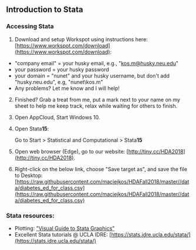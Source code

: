 ## Introduction to Stata


### Accessing Stata

1. Download and setup Workspot using instructions here: 
[https://www.workspot.com/download](https://www.workspot.com/download):
  * "company email" = your husky email, e.g., "kos.m@husky.neu.edu" 
  * your password = your husky password
  * your domain = "nunet\" and your husky username, but don't add "husky.neu.edu", e.g, "nunet\kos.m"
  * Any problems? Let me know and I will help!
2. Finished? Grab a treat from me, put a mark next to your name on my sheet to help me keep track, relax while waiting for others to finish.
3. Open AppCloud, Start Windows 10.
4. Open Stata**15**: 

	Go to Start > Statistical and Computational > Stata**15**
5. Open web browser (Edge), go to our website: 
[http://tiny.cc/HDA2018](http://tiny.cc/HDA2018).
6. Right-click on the below link, choose "Save target as", and save the file to Desktop:
[https://raw.githubusercontent.com/maciejkos/HDAFall2018/master//data/diabetes_ed_for_class.csv](https://raw.githubusercontent.com/maciejkos/HDAFall2018/master//data/diabetes_ed_for_class.csv)  


### Stata resources:
* Plotting: ["Visual Guide to Stata Graphics"](https://www.google.com/search?q=visual+guide+to+stata+graphics&oq=visual+guide+to+stata+graphics)
* Excellent Stata tutorials @ UCLA IDRE: [https://stats.idre.ucla.edu/stata/](https://stats.idre.ucla.edu/stata/)



<!---
* Choosing the correct statistical test: [https://stats.idre.ucla.edu/other/mult-pkg/whatstat/](https://stats.idre.ucla.edu/other/mult-pkg/whatstat/)

--->
